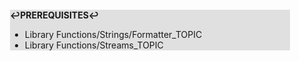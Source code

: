 <div style="margin:2em; background-color: #e0e0e0;">

<strong>↩PREREQUISITES↩</strong>

 * Library Functions/Strings/Formatter_TOPIC
 * Library Functions/Streams_TOPIC

</div>

